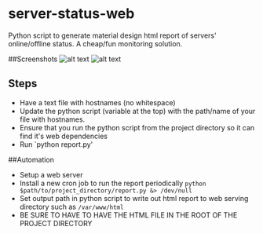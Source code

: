 # server-status-web
Python script to generate material design html report of servers' online/offline status. A cheap/fun monitoring solution.

##Screenshots
![alt text](http://i.imgur.com/jDvD3Tz.png)
![alt text](http://i.imgur.com/NYD6UG6.png)

## Steps
- Have a text file with hostnames (no whitespace)
- Update the python script (variable at the top) with the path/name of your file with hostnames.
- Ensure that you run the python script from the project directory so it can find it's web dependencies
- Run `python report.py'

##Automation
- Setup a web server
- Install a new cron job to run the report periodically `python $path/to/project_directory/report.py &> /dev/null`
- Set output path in python script to write out html report to web serving directory such as `/var/www/html`
- BE SURE TO HAVE TO HAVE THE HTML FILE IN THE ROOT OF THE PROJECT DIRECTORY

